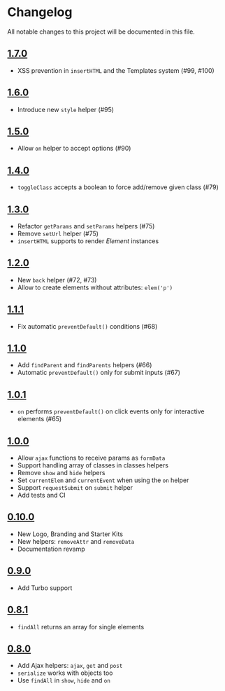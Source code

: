 # Changelog

All notable changes to this project will be documented in this file.

## [1.7.0]

- XSS prevention in `insertHTML` and the Templates system (#99, #100)

## [1.6.0]

- Introduce new `style` helper (#95)

## [1.5.0]

- Allow `on` helper to accept options (#90)

## [1.4.0]

- `toggleClass` accepts a boolean to force add/remove given class (#79)

## [1.3.0]

- Refactor `getParams` and `setParams` helpers (#75)
- Remove `setUrl` helper (#75)
- `insertHTML` supports to render *Element* instances

## [1.2.0]

- New `back` helper (#72, #73)
- Allow to create elements without attributes: `elem('p')`

## [1.1.1]

- Fix automatic `preventDefault()` conditions (#68)

## [1.1.0]

- Add `findParent` and `findParents` helpers (#66)
- Automatic `preventDefault()` only for submit inputs (#67)

## [1.0.1]

- `on` performs `preventDefault()` on click events only for interactive elements (#65)

## [1.0.0]

- Allow `ajax` functions to receive params as `formData`
- Support handling array of classes in classes helpers
- Remove `show` and `hide` helpers
- Set `currentElem` and `currentEvent` when using the `on` helper
- Support `requestSubmit` on `submit` helper
- Add tests and CI

## [0.10.0]

- New Logo, Branding and Starter Kits
- New helpers: `removeAttr` and `removeData`
- Documentation revamp

## [0.9.0]

- Add Turbo support

## [0.8.1]

- `findAll` returns an array for single elements

## [0.8.0]

- Add Ajax helpers: `ajax`, `get` and `post`
- `serialize` works with objects too
- Use `findAll` in `show`, `hide` and `on`

[1.7.0]: https://github.com/ralixjs/ralix/compare/v1.6.0...v1.7.0
[1.6.0]: https://github.com/ralixjs/ralix/compare/v1.5.0...v1.6.0
[1.5.0]: https://github.com/ralixjs/ralix/compare/v1.4.0...v1.5.0
[1.4.0]: https://github.com/ralixjs/ralix/compare/v1.3.0...v1.4.0
[1.3.0]: https://github.com/ralixjs/ralix/compare/v1.2.0...v1.3.0
[1.2.0]: https://github.com/ralixjs/ralix/compare/v1.1.1...v1.2.0
[1.1.1]: https://github.com/ralixjs/ralix/compare/v1.1.0...v1.1.1
[1.1.0]: https://github.com/ralixjs/ralix/compare/v1.0.1...v1.1.0
[1.0.1]: https://github.com/ralixjs/ralix/compare/v1.0.0...v1.0.1
[1.0.0]: https://github.com/ralixjs/ralix/compare/v0.10.0...v1.0.0
[0.10.0]: https://github.com/ralixjs/ralix/compare/v0.9.0...v0.10.0
[0.9.0]: https://github.com/ralixjs/ralix/compare/v0.8.1...v0.9.0
[0.8.1]: https://github.com/ralixjs/ralix/compare/v0.8.0...v0.8.1
[0.8.0]: https://github.com/ralixjs/ralix/compare/v0.7.4...v0.8.0
